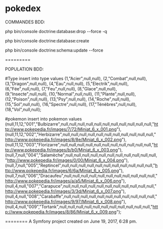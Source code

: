 pokedex
=======
COMMANDES BDD:

php bin/console doctrine:database:drop --force -q

php bin/console doctrine:database:create

php bin/console doctrine:schema:update --force

=========

POPULATION BDD:

#Type
insert into type values
(1,"Acier",null,null),
(2,"Combat",null,null),
(3,"Dragon",null,null),
(4,"Eau",null,null),
(5,"Electrik",null,null),
(6,"Fée",null,null),
(7,"Feu",null,null),
(8,"Glace",null,null),
(9,"Insecte",null,null),
(10,"Normal",null,null),
(11,"Plante",null,null),
(12,"Poison",null,null),
(13,"Psy",null,null),
(14,"Roche",null,null),
(15,"Sol",null,null),
(16,"Spectre",null,null),
(17,"Ténèbres",null,null),
(18,"Vol",null,null);

#pokemon
insert into pokemon values
(null,11,12,"001","Bulbizarre",null,null,null,null,null,null,null,null,null,null,null,"http://www.pokepedia.fr/images/7/72/Miniat_6_x_001.png"),
(null,11,12,"002","Herbizarre",null,null,null,null,null,null,null,null,null,null,null,"http://www.pokepedia.fr/images/8/8e/Miniat_6_x_002.png"),
(null,11,12,"003","Florizarre",null,null,null,null,null,null,null,null,null,null,null,"http://www.pokepedia.fr/images/b/b0/Miniat_6_x_003.png"),
(null,7,null,"004","Salamèche",null,null,null,null,null,null,null,null,null,null,null,"http://www.pokepedia.fr/images/0/00/Miniat_6_x_004.png"),
(null,7,null,"005","Reptincel",null,null,null,null,null,null,null,null,null,null,null,"http://www.pokepedia.fr/images/6/6a/Miniat_6_x_005.png"),
(null,7,null,"006","Dracaufeu",null,null,null,null,null,null,null,null,null,null,null,"http://www.pokepedia.fr/images/a/a5/Miniat_6_x_006.png"),
(null,4,null,"007","Carapuce",null,null,null,null,null,null,null,null,null,null,null,"http://www.pokepedia.fr/images/3/3d/Miniat_6_x_007.png"),
(null,4,null,"008","Carabaffe",null,null,null,null,null,null,null,null,null,null,null,"http://www.pokepedia.fr/images/9/97/Miniat_6_x_008.png"),
(null,4,null,"009","Tortank",null,null,null,null,null,null,null,null,null,null,null,"http://www.pokepedia.fr/images/8/86/Miniat_6_x_009.png");



========
A Symfony project created on June 19, 2017, 6:28 pm.
